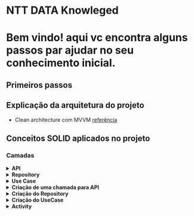 # NTT DATA Knowleged
<html>
<body>
<h1>Bem vindo! aqui vc encontra alguns passos par ajudar no seu conhecimento inicial.</h1>

## Primeiros passos

<h2>Explicação da arquitetura do projeto</h2>

- Clean architecture com
MVVM [referência](https://medium.com/swlh/clean-architecture-in-android-a-beginner-approach-be0ce00d806b)

## Conceitos SOLID aplicados no projeto

<h3>Camadas</h3>
<details>
<summary><b>API</b></summary>
<p>Objetos de request</p>
<pre>
<code>
ObjectRequest(
  @SerializedName("id") val id: String?,
  @SerializedName("code") val code: String?,
  @SerializedName("action") val action: String?,
  @SerializedName("category") val category: String?,
  @SerializedName("category_option") val categoryOption: String?
)
</code>
</pre>
<p>Objetos de response</p>
<code>
data class ObjectResponse(
  @SerializedName("id") val id: String?,
  @SerializedName("code") val code: String?,
  @SerializedName("title") val title: String?,
  @SerializedName("timer") val timer: Long?,
  @SerializedName("options") val options: FeedBackOptionsResponse?
)
</code>
<p>Objetos de negócios BO</p>
<code>
@Parcelize
data class ObjectBO(
  val id: String,
  val code: String,
  val title: String,
  val timer: Long,
  val options: ObjectOptionsBO
) : Parcelable
</code>
<p>Objetos de view VO</p>
<code>
@Parcelize
data class ObjectVO(
  val title: String,
  val options: ObjectOptionsVO
) : Parcelable
</code>
<p>Mapper de response para BO</p>
<code>
fun toObjectBO(): ObjectBO {
return ObjectBO(
    title = title,
    options = options.toObjectBO()
)
}
</code>
<p>Mapper de BO para VO</p>
<code>
fun toObjectVO(): ObjectVO {
return ObjectVO(
    title = title,
    options = options.toObjectVO()
)
}
</code>
</details>

<details>
<summary><b>Repository</b></summary>
<p>Conceitos de chamadas para API</p>
<p>Responsabilidades do repository</p>
<p>Utilizando flows para chamadas</p>
<p>Obtendo response e fazendo rapper para BO</p>
</details>

<details>
<summary><b>Use Case</b></summary>
<p>Conceitos de UseCase</p>
<p>Responsabilidades do UseCase</p>
<p>Utilizando UseCase para solicitações ao Repository</p>
</details>

<details>
<summary><b>Criação de uma chamada para API</b></summary>
<p>Criação de objetos de requestada</p>
<p>Criação de objetos de response</p>
<p>Criação de objetos BO</p>
<p>Criação de objetos VO</p>
</details>

<details>
<summary><b>Criação do Repository</b></summary>
<p>Criando primeira chamada para API</p>
<p>Obtendo response da chamada</p>
<p>Mapper do response par objeto BO</p>
<p>Utilização de flow para chamada API</p>
</details>

<details>
<summary><b>Criação do UseCase</b></summary>
<p>Criando comunicação com Repository</p>
<p>Executando função de comunicação comRepository</p>
</details>

<details>
<summary><b>Activity</b></summary>
-  <h2>Criando Primeira Activity sem injeção de dependência</h2>
<p>Criando primeiro Layout</p>
<p>Conceitos de constraint Layout</p>
</details>

</body>
</html>
